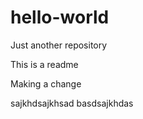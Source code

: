 # hello-world
Just another repository

This is a readme

Making a change

sajkhdsajkhsad
basdsajkhdas
